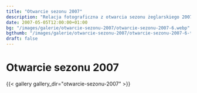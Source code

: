 ```yaml
---
title: "Otwarcie sezonu 2007"
description: "Relacja fotograficzna z otwarcia sezonu żeglarskiego 2007"
date: 2007-05-05T12:00:00+01:00
bg: "/images/galerie/otwarcie-sezonu-2007/otwarcie-sezonu-2007-6.webp"
bgthumb: "/images/galerie/otwarcie-sezonu-2007/otwarcie-sezonu-2007-6-thumb.webp"
draft: false
---
```


# Otwarcie sezonu 2007


{{< gallery gallery_dir="otwarcie-sezonu-2007" >}}
